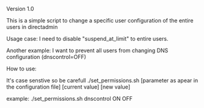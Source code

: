 Version 1.0

This is a simple script to change a specific user configuration of the entire users in directadmin

Usage case:
I need to disable "suspend_at_limit" to entire users.

Another example:
I want to prevent all users from changing DNS configuration (dnscontrol=OFF)

How to use:

It's case senstive so be carefull
./set_permissions.sh [parameter as apear in the configuration file] [current value] [new value]

example:
./set_permissions.sh dnscontrol ON OFF
 
